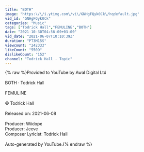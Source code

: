```yaml
---
title: "BOTH"
image: "https:\/\/i.ytimg.com\/vi\/GNHgFQyk0Ck\/hqdefault.jpg"
vid_id: "GNHgFQyk0Ck"
categories: "Music"
tags: ["Todrick Hall","FEMULINE","BOTH"]
date: "2021-10-30T04:56:00+03:00"
vid_date: "2021-06-07T10:10:39Z"
duration: "PT3M15S"
viewcount: "242333"
likeCount: "5509"
dislikeCount: "152"
channel: "Todrick Hall - Topic"
---
```

{% raw %}Provided to YouTube by Awal Digital Ltd<br /><br />BOTH · Todrick Hall<br /><br />FEMULINE<br /><br />℗ Todrick Hall<br /><br />Released on: 2021-06-08<br /><br />Producer: Wiidope<br />Producer: Jeeve<br />Composer  Lyricist: Todrick Hall<br /><br />Auto-generated by YouTube.{% endraw %}
